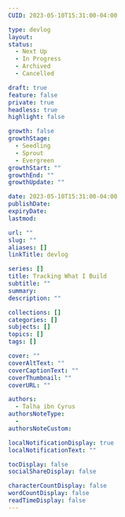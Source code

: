 ```yaml
---
CUID: 2023-05-10T15:31:00-04:00

type: devlog
layout:
status:
  - Next Up
  - In Progress
  - Archived
  - Cancelled

draft: true
feature: false
private: true
headless: true
highlight: false

growth: false
growthStage:
  - Seedling
  - Sprout
  - Evergreen
growthStart: ""
growthEnd: ""
growthUpdate: ""

date: 2023-05-10T15:31:00-04:00
publishDate:
expiryDate:
lastmod:

url: ""
slug: ""
aliases: []
linkTitle: devlog

series: []
title: Tracking What I Build
subtitle: ""
summary:
description: ""

collections: []
categories: []
subjects: []
topics: []
tags: []

cover: ""
coverAltText: ""
coverCaptionText: ""
coverThumbnail: ""
coverURL: ""

authors:
  - Talha ibn Cyrus
authorsNoteType:
  - 
authorsNoteCustom:

localNotificationDisplay: true
localNotificationText: ""

tocDisplay: false
socialShareDisplay: false

characterCountDisplay: false
wordCountDisplay: false
readTimeDisplay: false
---
```

